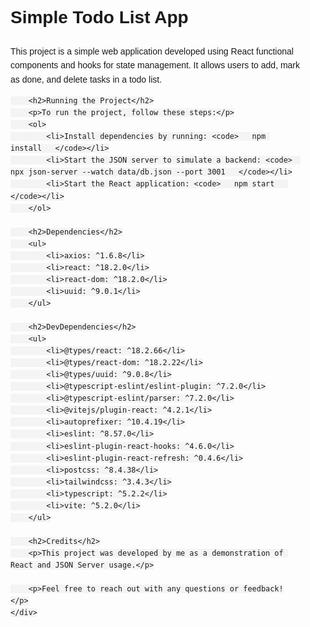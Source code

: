 <!DOCTYPE html>
<html lang="en">
<head>
    <meta charset="UTF-8">
    <meta name="viewport" content="width=device-width, initial-scale=1.0">
    <title>Simple Todo List App</title>
    <style>
        body {
            font-family: Arial, sans-serif;
            line-height: 1.6;
            margin: 0;
            padding: 0;
        }
        .container {
            max-width: 800px;
            margin: 0 auto;
            padding: 20px;
        }
        h1, h2 {
            margin-bottom: 20px;
        }
        ul {
            list-style-type: none;
            padding: 0;
        }
        li {
            margin-bottom: 10px;
        }
        code {
            background-color: #f4f4f4;
            padding: 5px;
            border-radius: 4px;
        }
    </style>
</head>
<body>
    <div class="container">
        <h1>Simple Todo List App</h1>
        <p>This project is a simple web application developed using React functional components and hooks for state management. It allows users to add, mark as done, and delete tasks in a todo list.</p>

        <h2>Running the Project</h2>
        <p>To run the project, follow these steps:</p>
        <ol>
            <li>Install dependencies by running: <code>   npm install   </code></li>
            <li>Start the JSON server to simulate a backend: <code>   npx json-server --watch data/db.json --port 3001   </code></li>
            <li>Start the React application: <code>   npm start   </code></li>
        </ol>

        <h2>Dependencies</h2>
        <ul>
            <li>axios: ^1.6.8</li>
            <li>react: ^18.2.0</li>
            <li>react-dom: ^18.2.0</li>
            <li>uuid: ^9.0.1</li>
        </ul>

        <h2>DevDependencies</h2>
        <ul>
            <li>@types/react: ^18.2.66</li>
            <li>@types/react-dom: ^18.2.22</li>
            <li>@types/uuid: ^9.0.8</li>
            <li>@typescript-eslint/eslint-plugin: ^7.2.0</li>
            <li>@typescript-eslint/parser: ^7.2.0</li>
            <li>@vitejs/plugin-react: ^4.2.1</li>
            <li>autoprefixer: ^10.4.19</li>
            <li>eslint: ^8.57.0</li>
            <li>eslint-plugin-react-hooks: ^4.6.0</li>
            <li>eslint-plugin-react-refresh: ^0.4.6</li>
            <li>postcss: ^8.4.38</li>
            <li>tailwindcss: ^3.4.3</li>
            <li>typescript: ^5.2.2</li>
            <li>vite: ^5.2.0</li>
        </ul>

        <h2>Credits</h2>
        <p>This project was developed by me as a demonstration of React and JSON Server usage.</p>

        <p>Feel free to reach out with any questions or feedback!</p>
    </div>
</body>
</html>
